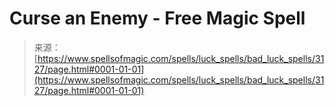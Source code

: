 <!--yml
category: 未分类
date: 2024-06-12 18:36:56
-->

# Curse an Enemy - Free Magic Spell

> 来源：[https://www.spellsofmagic.com/spells/luck_spells/bad_luck_spells/3127/page.html#0001-01-01](https://www.spellsofmagic.com/spells/luck_spells/bad_luck_spells/3127/page.html#0001-01-01)